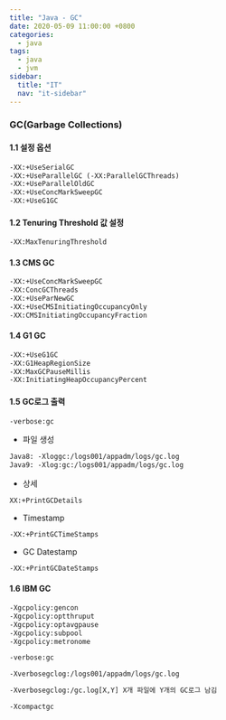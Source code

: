 ```yaml
---
title: "Java - GC"
date: 2020-05-09 11:00:00 +0800
categories: 
  - java
tags:
  - java
  - jvm
sidebar:
  title: "IT"
  nav: "it-sidebar"
---
```


### GC(Garbage Collections)

#### 1.1 설정 옵션

```xml 
-XX:+UseSerialGC
-XX:+UseParallelGC (-XX:ParallelGCThreads)
-XX:+UseParallelOldGC
-XX:+UseConcMarkSweepGC
-XX:+UseG1GC
```

#### 1.2 Tenuring Threshold 값 설정

```xml 
-XX:MaxTenuringThreshold
```

#### 1.3 CMS GC

```xml
-XX:+UseConcMarkSweepGC
-XX:ConcGCThreads
-XX:+UseParNewGC
-XX:+UseCMSInitiatingOccupancyOnly
-XX:CMSInitiatingOccupancyFraction
```

#### 1.4 G1 GC

```xml
-XX:+UseG1GC
-XX:G1HeapRegionSize
-XX:MaxGCPauseMillis
-XX:InitiatingHeapOccupancyPercent
```

#### 1.5 GC로그 출력

```xml
-verbose:gc 
```
- 파일 생성

```xml
Java8: -Xloggc:/logs001/appadm/logs/gc.log
Java9: -Xlog:gc:/logs001/appadm/logs/gc.log

```
- 상세

```xml 
XX:+PrintGCDetails 
```

- Timestamp

```xml 
-XX:+PrintGCTimeStamps 
```

- GC Datestamp 

```xml
-XX:+PrintGCDateStamps 
```

#### 1.6 IBM GC

```xml 
-Xgcpolicy:gencon
-Xgcpolicy:optthruput
-Xgcpolicy:optavgpause
-Xgcpolicy:subpool
-Xgcpolicy:metronome

-verbose:gc

-Xverbosegclog:/logs001/appadm/logs/gc.log

-Xverbosegclog:/gc.log[X,Y] X개 파일에 Y개의 GC로그 남김 

-Xcompactgc
```
